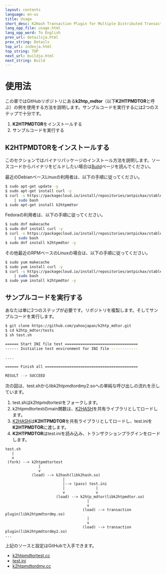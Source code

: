 ```yaml
---
layout: contents
language: en-us
title: Usage
short_desc: K2Hash Transaction Plugin for Multiple Distributed Transaction Of Repeater
lang_opp_file: usage.html
lang_opp_word: To English
prev_url: detailsja.html
prev_string: Details
top_url: indexja.html
top_string: TOP
next_url: buildja.html
next_string: Build
---
```


# 使用法

この章ではGitHubリポジトリにある**k2htp_mdtor**（以下**K2HTPMDTOR**と呼ぶ）の例を使用する方法を説明します。サンプルコードを実行するには2つのステップで十分です。

1. **K2HTPMDTOR**をインストールする
2. サンプルコードを実行する

## **K2HTPMDTOR**をインストールする

このセクションではバイナリパッケージのインストール方法を説明します。ソースコードからバイナリをビルドしたい場合は[Build](https://k2htpmdtor.antpick.ax/buildja.html)ページを読んでください。

最近のDebianベースLinuxの利用者は、以下の手順に従ってください。
```bash
$ sudo apt-get update -y
$ sudo apt-get install curl -y
$ curl -s https://packagecloud.io/install/repositories/antpickax/stable/script.deb.sh \
    | sudo bash
$ sudo apt-get install k2htpmdtor
```

Fedoraの利用者は、以下の手順に従ってください。
```bash
$ sudo dnf makecache
$ sudo dnf install curl -y
$ curl -s https://packagecloud.io/install/repositories/antpickax/stable/script.rpm.sh \
    | sudo bash
$ sudo dnf install k2htpmdtor -y
```

その他最近のRPMベースのLinuxの場合は、以下の手順に従ってください。
```bash
$ sudo yum makecache
$ sudo yum install curl -y
$ curl -s https://packagecloud.io/install/repositories/antpickax/stable/script.rpm.sh \
    | sudo bash
$ sudo yum install k2htpmdtor -y
```

## サンプルコードを実行する

あなたは単に2つのステップが必要です。リポジトリを複製します。そしてサンプルコードを実行します。
```bash
$ git clone https://github.com/yahoojapan/k2htp_mdtor.git
$ cd k2htp_mdtor/tests
$ sh test.sh
                                                                                                                                          
====== Start INI file test =================================                                                                              
------ Initialize test environment for INI file ------------   

....

====== Finish all ==========================================

RESULT --> SUCCEED
```

次の図は、test.shからlibk2htpmdtordmy2.soへの単純な呼び出しの流れを示しています。

1. test.shはk2htpmdtortestをフォークします。
2. k2htpmdtortestのmain関数は、[K2HASH](https://k2hash.antpick.ax/indexja.html)を共有ライブラリとしてロードします。
3. [K2HASH](https://k2hash.antpick.ax/indexja.html)は**K2HTPMDTOR**を共有ライブラリとしてロードし、test.iniを**K2HTPMDTOR**に渡します。
4. **K2HTPMDTOR**はtest.iniを読み込み、トランザクションプラグインをロードします。

```
test.sh
   |
   v
 (fork) --> k2htpmdtortest
               |
               v
            (load) --> k2hash(libk2hash.so)  
                          |
                          |--> (pass) test.ini
                          |              |
                          v              v
                       (load) --> k2htp_mdtor(libk2htpmdtor.so)
                                     |
                                     v
                                   (load) --> transaction plugin(libk2htpmdtordmy.so)
                                     |
                                     v
                                   (load) --> transaction plugin(libk2htpmdtordmy2.so)
...
```

上記のソースと設定はGitHubで入手できます。
* [k2htpmdtortest.cc](https://github.com/yahoojapan/k2htp_mdtor/blob/master/tests/k2htpmdtortest.cc)
* [test.ini](https://github.com/yahoojapan/k2htp_mdtor/blob/master/tests/test.ini)
* [k2htpmdtordmy.cc](https://github.com/yahoojapan/k2htp_mdtor/blob/master/tests/k2htpmdtordmy.cc)
